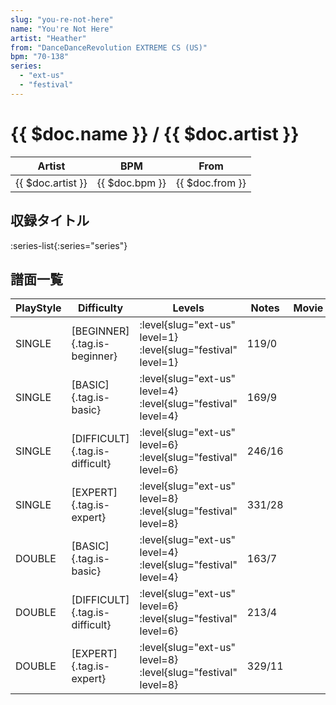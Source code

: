 ```yaml
---
slug: "you-re-not-here"
name: "You're Not Here"
artist: "Heather"
from: "DanceDanceRevolution EXTREME CS (US)"
bpm: "70-138"
series:
  - "ext-us"
  - "festival"
---
```


# {{ $doc.name }} / {{ $doc.artist }}

|Artist|BPM|From|
|------|---|----|
|{{ $doc.artist }}|{{ $doc.bpm }}|{{ $doc.from }}|

## 収録タイトル

:series-list{:series="series"}

## 譜面一覧

|PlayStyle|Difficulty|Levels|Notes|Movie|
|---------|----------|------|-----|-----|
|SINGLE|[BEGINNER]{.tag.is-beginner}|:level{slug="ext-us" level=1} :level{slug="festival" level=1}|119/0||
|SINGLE|[BASIC]{.tag.is-basic}|:level{slug="ext-us" level=4} :level{slug="festival" level=4}|169/9||
|SINGLE|[DIFFICULT]{.tag.is-difficult}|:level{slug="ext-us" level=6} :level{slug="festival" level=6}|246/16||
|SINGLE|[EXPERT]{.tag.is-expert}|:level{slug="ext-us" level=8} :level{slug="festival" level=8}|331/28||
|DOUBLE|[BASIC]{.tag.is-basic}|:level{slug="ext-us" level=4} :level{slug="festival" level=4}|163/7||
|DOUBLE|[DIFFICULT]{.tag.is-difficult}|:level{slug="ext-us" level=6} :level{slug="festival" level=6}|213/4||
|DOUBLE|[EXPERT]{.tag.is-expert}|:level{slug="ext-us" level=8} :level{slug="festival" level=8}|329/11||
